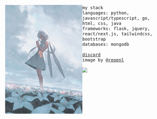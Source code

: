 <p float="left">
  <img src="side.jpg" width="250" align="left">
  <p float="left">
    <samp>
      my stack
      <br>
      languages: python, javascript/typescript, go, html, css, java
      <br>
      frameworks: flask, jquery, react/next.js, tailwindcss, bootstrap
      <br>
      databases: mongodb
      <br>
      <br>
      <a href="https://jackli.dev/discord">discord</a>
      <br>
      image by <a href="https://twitter.com/reoenl">@reoenl</a>
    </samp>
    <br>
    <br>
    <img src="https://hits.link/hits?url=https%3A%2F%2Fgithub.com%2Fjckli&bgRight=FAA0A0" width="100px"/>
  </p>
</p>